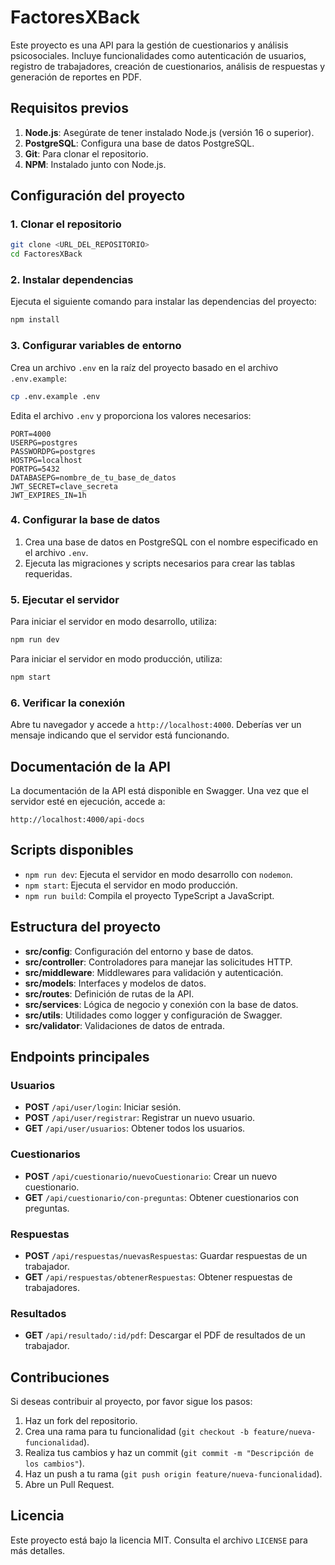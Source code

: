 # FactoresXBack

Este proyecto es una API para la gestión de cuestionarios y análisis psicosociales. Incluye funcionalidades como autenticación de usuarios, registro de trabajadores, creación de cuestionarios, análisis de respuestas y generación de reportes en PDF.

## Requisitos previos

1. **Node.js**: Asegúrate de tener instalado Node.js (versión 16 o superior).
2. **PostgreSQL**: Configura una base de datos PostgreSQL.
3. **Git**: Para clonar el repositorio.
4. **NPM**: Instalado junto con Node.js.

## Configuración del proyecto

### 1. Clonar el repositorio

```bash
git clone <URL_DEL_REPOSITORIO>
cd FactoresXBack
```

### 2. Instalar dependencias

Ejecuta el siguiente comando para instalar las dependencias del proyecto:

```bash
npm install
```

### 3. Configurar variables de entorno

Crea un archivo `.env` en la raíz del proyecto basado en el archivo `.env.example`:

```bash
cp .env.example .env
```

Edita el archivo `.env` y proporciona los valores necesarios:

```properties
PORT=4000
USERPG=postgres
PASSWORDPG=postgres
HOSTPG=localhost
PORTPG=5432
DATABASEPG=nombre_de_tu_base_de_datos
JWT_SECRET=clave_secreta
JWT_EXPIRES_IN=1h
```

### 4. Configurar la base de datos

1. Crea una base de datos en PostgreSQL con el nombre especificado en el archivo `.env`.
2. Ejecuta las migraciones y scripts necesarios para crear las tablas requeridas.

### 5. Ejecutar el servidor

Para iniciar el servidor en modo desarrollo, utiliza:

```bash
npm run dev
```

Para iniciar el servidor en modo producción, utiliza:

```bash
npm start
```

### 6. Verificar la conexión

Abre tu navegador y accede a `http://localhost:4000`. Deberías ver un mensaje indicando que el servidor está funcionando.

## Documentación de la API

La documentación de la API está disponible en Swagger. Una vez que el servidor esté en ejecución, accede a:

```
http://localhost:4000/api-docs
```

## Scripts disponibles

- `npm run dev`: Ejecuta el servidor en modo desarrollo con `nodemon`.
- `npm start`: Ejecuta el servidor en modo producción.
- `npm run build`: Compila el proyecto TypeScript a JavaScript.

## Estructura del proyecto

- **src/config**: Configuración del entorno y base de datos.
- **src/controller**: Controladores para manejar las solicitudes HTTP.
- **src/middleware**: Middlewares para validación y autenticación.
- **src/models**: Interfaces y modelos de datos.
- **src/routes**: Definición de rutas de la API.
- **src/services**: Lógica de negocio y conexión con la base de datos.
- **src/utils**: Utilidades como logger y configuración de Swagger.
- **src/validator**: Validaciones de datos de entrada.

## Endpoints principales

### Usuarios
- **POST** `/api/user/login`: Iniciar sesión.
- **POST** `/api/user/registrar`: Registrar un nuevo usuario.
- **GET** `/api/user/usuarios`: Obtener todos los usuarios.

### Cuestionarios
- **POST** `/api/cuestionario/nuevoCuestionario`: Crear un nuevo cuestionario.
- **GET** `/api/cuestionario/con-preguntas`: Obtener cuestionarios con preguntas.

### Respuestas
- **POST** `/api/respuestas/nuevasRespuestas`: Guardar respuestas de un trabajador.
- **GET** `/api/respuestas/obtenerRespuestas`: Obtener respuestas de trabajadores.

### Resultados
- **GET** `/api/resultado/:id/pdf`: Descargar el PDF de resultados de un trabajador.

## Contribuciones

Si deseas contribuir al proyecto, por favor sigue los pasos:

1. Haz un fork del repositorio.
2. Crea una rama para tu funcionalidad (`git checkout -b feature/nueva-funcionalidad`).
3. Realiza tus cambios y haz un commit (`git commit -m "Descripción de los cambios"`).
4. Haz un push a tu rama (`git push origin feature/nueva-funcionalidad`).
5. Abre un Pull Request.

## Licencia

Este proyecto está bajo la licencia MIT. Consulta el archivo `LICENSE` para más detalles.